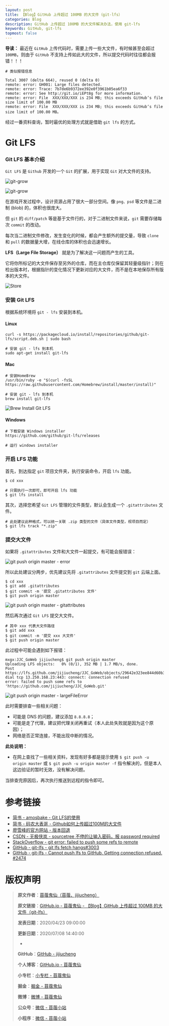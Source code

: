 ```yaml
---
layout: post
title: 【Blog】GitHub 上传超过 100MB 的大文件（git-lfs）
categories: Blog
description: GitHub 上传超过 100MB 的大文件解决办法，使用 git-lfs
keywords: GitHub, git-lfs
topmost: false
---
```


**导读：** 
最近在 `GitHub` 上传代码时，需要上传一些大文件，有时候甚至会超过 `100MB`，则由于 `GitHub` 不支持上传如此大的文件，所以提交代码时往往都会报错！！！

```
# 类似报错信息

Total 3007 (delta 664), reused 0 (delta 0)
remote: error: GH001: Large files detected.
remote: error: Trace: 7b7de6b9372ee392e0f3961b05ea6f33
remote: error: See http://git.io/iEPt8g for more information.
remote: error: File  XXX/XXX/XXX is 234 MB; this exceeds GitHub‘s file size limit of 100.00 MB
remote: error: File  XXX/XXX/XXX is 234 MB; this exceeds GitHub‘s file size limit of 100.00 MB。
```

经过一番资料查询，暂时最优的处理方式就是借助 `git lfs` 的方式。

# Git LFS

### Git LFS 基本介绍

`Git LFS` 是 `Github` 开发的一个 `Git` 的扩展，用于实现 `Git` 对大文件的支持。

![git-grow](/images/Blog/2020-04-23-GitHub-UploadLargeFile-GitLFS.gif)

![git-grow](/images/Blog/2020-04-23-GitHub-UploadLargeFile-GitGrow.png)

在游戏开发过程中，设计资源占用了很大一部分空间。像 `png、psd` 等文件是二进制 (blob) 的，体积也很庞大。

但 `git` 的 `diff/patch` 等是基于文件行的，对于二进制文件来说，`git` 需要存储每次 `commit` 的改动。

每次当二进制文件修改，发生变化的时候，都会产生额外的提交量，导致 `clone` 和 `pull` 的数据量大增，在线仓库的体积也会迅速增长。

**LFS（Large File Storage）** 就是为了解决这一问题而产生的工具。

它将你所标记的大文件保存至另外的仓库，而在主仓库仅保留其轻量级指针；则在检出版本时，根据指针的变化情况下更新对应的大文件，而不是在本地保存所有版本的大文件。

![Store](/images/Blog/2020-04-23-GitHub-UploadLargeFile-Store.png)

### 安装 Git LFS

根据系统环境将 `git - lfs` 安装到本机。

#### Linux

```
curl -s https://packagecloud.io/install/repositories/github/git-lfs/script.deb.sh | sudo bash

# 安装 git - lfs 到本机
sudo apt-get install git-lfs
```

#### Mac

```
# 安装HomeBrew 
/usr/bin/ruby -e "$(curl -fsSL https://raw.githubusercontent.com/Homebrew/install/master/install)"

# 安装 git - lfs 到本机
brew install git-lfs
```

![Brew Install Git LFS](/images/Blog/2020-04-23-GitHub-UploadLargeFile-BrewInstallGitLFS.png)

#### Windows

```
# 下载安装 Windows installer
https://github.com/github/git-lfs/releases

# 运行 windows installer
```

### 开启 LFS 功能

首先，到达指定 `git` 项目文件夹，执行安装命令，开启 `lfs` 功能。

```
$ cd xxx

# 只需执行一次即可，即可开启 lfs 功能
$ git lfs install 
```

其次，选择您希望 `Git LFS` 管理的文件类型，默认会生成一个 `.gitattributes` 文件。

```
# 此处建议此种格式，可以统一关联 .zip 类型的文件（具体文件类型，视项目而定）
$ git lfs track "*.zip"
```

### 提交大文件

如果将 `.gitattributes` 文件和大文件一起提交，有可能会报错误：

![git push origin master - error](/images/Blog/2020-04-23-GitHub-UploadLargeFile-GitPushError.png)

所以此处建议分两步，优先建议先将 `.gitattributes` 文件提交到 `git` 云端上面。

```
$ cd xxx
$ git add .gitattributes
$ git commit -m '提交 .gitattributes 文件'
$ git push origin master
```

![git push origin master - gitattributes](/images/Blog/2020-04-23-GitHub-UploadLargeFile-GitPushGitAttributes.png)

然后再次通过 `Git LFS` 提交大文件。

```
# 其中 xxx 代表大文件路径
$ git add xxx
$ git commit -m '提交 xxx 大文件'
$ git push origin master
```

此过程中可能会遇到如下报错：

```
mxgx:JJC_GoWeb jijiucheng$ git push origin master
Uploading LFS objects:   0% (0/1), 352 MB | 1.7 MB/s, done.                                                   
Post https://lfs.github.com/jijiucheng/JJC_GoWeb/objects/29642e323ee844d60b3a823c404bf80d41c5ab9bfd50bc22476850e52aaad112/verify: dial tcp 13.250.168.23:443: connect: connection refused
error: failed to push some refs to 'https://github.com/jijiucheng/JJC_GoWeb.git'
```

![git push origin master - largeFileError](/images/Blog/2020-04-23-GitHub-UploadLargeFile-GitPushLargeFileError.png)

此时需要排查一些相关问题：

- 可能是 DNS 的问题，建议添加 `8.8.8.8`；
- 可能是走了代理，建议把代理关闭再重试（本人此处失败就是因为这个原因）；
- 网络是否正常连接，不能出现中断的情况。

**此处说明：**

- 在网上查找了一些相关资料，发现有好多都是提示使用 `$ git push -u origin master` 或 `$ git push -u origin master -f` 指令解决的，但是本人这边验证的暂时无效，没有解决问题。

当排查完原因后，再次执行推送到远程的指令即可。

# 参考链接

- [简书 - amosbake - Git LFS的使用](https://www.jianshu.com/p/493b81544f80)
- [简书 - 码农大表哥 - Github如何上传超过100M的大文件](https://www.jianshu.com/p/3f25cd20e392)
- [廖雪峰的官方网站 - 版本回退](https://www.liaoxuefeng.com/wiki/896043488029600/897013573512192)
- [CSDN - 无极侠岚 - sourcetree 不停的让输入密码，报 password required](https://blog.csdn.net/qq_24143469/article/details/86760386)
- [StackOverflow - git error: failed to push some refs to remote](https://stackoverflow.com/questions/24114676/git-error-failed-to-push-some-refs-to-remote)
- [GitHub - git-lfs - git lfs fetch hangs#3003](https://github.com/git-lfs/git-lfs/issues/3003)
- [GitHub - git-lfs - Cannot push lfs to GitHub. Getting connection refused. #2474](https://github.com/git-lfs/git-lfs/issues/2474)

# 版权声明

> **原文作者**：[苜蓿鬼仙（苜蓿、jijiucheng）](https://jijiucheng.github.io/)
> 
> **原文链接**：[GitHub.io - 苜蓿鬼仙 - 【Blog】GitHub 上传超过 100MB 的大文件（git-lfs）](https://jijiucheng.github.io/2020/04/23/GitHub-UploadLargeFile/)
> 
> **发表日期**：2020/04/23 09:00:00
> 
> **更新日期**：2020/07/08 14:40:00
> 
> -
> 
> **GitHub**：[GitHub - jijiucheng](https://github.com/jijiucheng)
> 
> **个人博客**：[GitHub.io - 苜蓿鬼仙](https://jijiucheng.github.io)
> 
> **小专栏**：[小专栏 - 苜蓿鬼仙](https://xiaozhuanlan.com/u/6667468960)
> 
> **掘金**：[掘金 - 苜蓿鬼仙](https://juejin.im/user/5a31e95c51882533d023137d)
> 
> **微博**：[微博 - 苜蓿鬼仙](https://weibo.com/u/1585459545)
> 
> **公众号**：[微信 - 苜蓿小站](#)
> 
> **小程序**：[微信 - 苜蓿小站](#)


